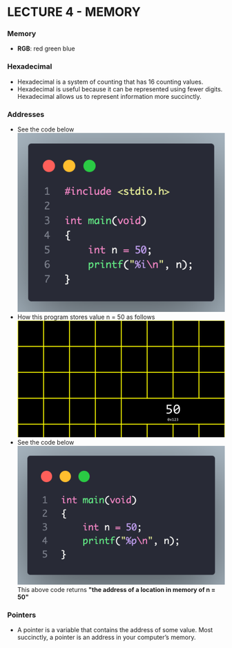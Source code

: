 # LECTURE 4 - MEMORY 
### Memory
- **RGB**: red green blue 
### Hexadecimal 
- Hexadecimal is a system of counting that has 16 counting values.
- Hexadecimal is useful because it can be represented using fewer digits. Hexadecimal allows us to represent information more succinctly.
### Addresses
- See the code below \
![addresses.c](../img/1.png)
- How this program stores value n = 50 as follows \
![Alt text](../img/image.png)
- See the code below \
![addresses.c](../img/2.png) \
This above code returns **"the address of a location in memory of n = 50"**
### Pointers 
- A pointer is a variable that contains the address of some value. Most succinctly, a pointer is an address in your computer’s memory.
